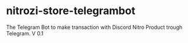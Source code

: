 # nitrozi-store-telegrambot

The Telegram Bot to make transaction with Discord Nitro Product trough Telegram. V 0.1
